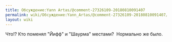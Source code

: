 ```yaml
---
title: Обсуждение:Yann Artas/@comment-27326109-20180810091407
permalink: wiki/Обсуждение:Yann_Artas/@comment-27326109-20180810091407/
layout: wiki
---
```


Что!? Кто поменял "Йифф" и "Шаурма" местами?  Нормально же было.
